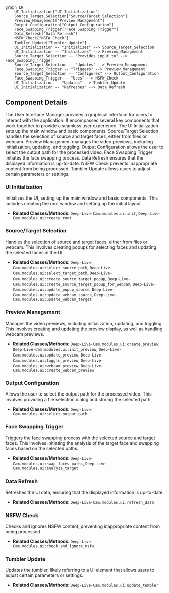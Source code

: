 ```mermaid
graph LR
    UI_Initialization["UI Initialization"]
    Source_Target_Selection["Source/Target Selection"]
    Preview_Management["Preview Management"]
    Output_Configuration["Output Configuration"]
    Face_Swapping_Trigger["Face Swapping Trigger"]
    Data_Refresh["Data Refresh"]
    NSFW_Check["NSFW Check"]
    Tumbler_Update["Tumbler Update"]
    UI_Initialization -- "Initializes" --> Source_Target_Selection
    UI_Initialization -- "Initializes" --> Preview_Management
    Source_Target_Selection -- "Provides input to" --> Face_Swapping_Trigger
    Source_Target_Selection -- "Updates" --> Preview_Management
    Face_Swapping_Trigger -- "Triggers" --> Preview_Management
    Source_Target_Selection -- "Configures" --> Output_Configuration
    Face_Swapping_Trigger -- "Uses" --> NSFW_Check
    UI_Initialization -- "Updates" --> Tumbler_Update
    UI_Initialization -- "Refreshes" --> Data_Refresh
```

## Component Details

The User Interface Manager provides a graphical interface for users to interact with the application. It encompasses several key components that work together to provide a seamless user experience. The UI Initialization sets up the main window and basic components. Source/Target Selection handles the selection of source and target faces, either from files or webcam. Preview Management manages the video previews, including initialization, updating, and toggling. Output Configuration allows the user to select the output path for the processed video. Face Swapping Trigger initiates the face swapping process. Data Refresh ensures that the displayed information is up-to-date. NSFW Check prevents inappropriate content from being processed. Tumbler Update allows users to adjust certain parameters or settings.

### UI Initialization
Initializes the UI, setting up the main window and basic components. This includes creating the root window and setting up the initial layout.
- **Related Classes/Methods**: `Deep-Live-Cam.modules.ui:init`, `Deep-Live-Cam.modules.ui:create_root`

### Source/Target Selection
Handles the selection of source and target faces, either from files or webcam. This involves creating popups for selecting faces and updating the selected faces in the UI.
- **Related Classes/Methods**: `Deep-Live-Cam.modules.ui:select_source_path`, `Deep-Live-Cam.modules.ui:select_target_path`, `Deep-Live-Cam.modules.ui:create_source_target_popup`, `Deep-Live-Cam.modules.ui:create_source_target_popup_for_webcam`, `Deep-Live-Cam.modules.ui:update_popup_source`, `Deep-Live-Cam.modules.ui:update_webcam_source`, `Deep-Live-Cam.modules.ui:update_webcam_target`

### Preview Management
Manages the video previews, including initialization, updating, and toggling. This involves creating and updating the preview display, as well as handling webcam previews.
- **Related Classes/Methods**: `Deep-Live-Cam.modules.ui:create_preview`, `Deep-Live-Cam.modules.ui:init_preview`, `Deep-Live-Cam.modules.ui:update_preview`, `Deep-Live-Cam.modules.ui:toggle_preview`, `Deep-Live-Cam.modules.ui:webcam_preview`, `Deep-Live-Cam.modules.ui:create_webcam_preview`

### Output Configuration
Allows the user to select the output path for the processed video. This involves providing a file selection dialog and storing the selected path.
- **Related Classes/Methods**: `Deep-Live-Cam.modules.ui:select_output_path`

### Face Swapping Trigger
Triggers the face swapping process with the selected source and target faces. This involves initiating the analysis of the target face and swapping faces based on the selected paths.
- **Related Classes/Methods**: `Deep-Live-Cam.modules.ui:swap_faces_paths`, `Deep-Live-Cam.modules.ui:analyze_target`

### Data Refresh
Refreshes the UI data, ensuring that the displayed information is up-to-date.
- **Related Classes/Methods**: `Deep-Live-Cam.modules.ui:refresh_data`

### NSFW Check
Checks and ignores NSFW content, preventing inappropriate content from being processed.
- **Related Classes/Methods**: `Deep-Live-Cam.modules.ui:check_and_ignore_nsfw`

### Tumbler Update
Updates the tumbler, likely referring to a UI element that allows users to adjust certain parameters or settings.
- **Related Classes/Methods**: `Deep-Live-Cam.modules.ui:update_tumbler`
